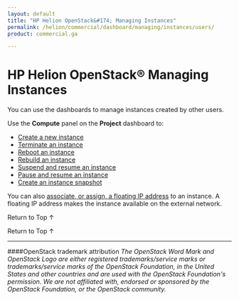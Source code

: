 ```yaml
---
layout: default
title: "HP Helion OpenStack&#174; Managing Instances"
permalink: /helion/commercial/dashboard/managing/instances/users/
product: commercial.ga

---
```

<!--UNDER REVISION-->

<script>

function PageRefresh {
onLoad="window.refresh"
}

PageRefresh();

</script>

<!--
<p style="font-size: small;"> <a href="/helion/commercial/ga1/install/">&#9664; PREV</a> | <a href="/helion/commercial/ga1/install-overview/">&#9650; UP</a> | <a href="/helion/commercial/ga1/">NEXT &#9654;</a> </p>
-->

# HP Helion OpenStack&#174; Managing Instances

You can use the dashboards to manage instances created by other users. </p>

Use the <strong>Compute</strong> panel on the <strong>Project</strong> dashboard to:</p>

* <a href="/helion/community/instances/create/">Create a new instance</a></li>
* <a href="/helion/community/instances/terminate/">Terminate an instance</a></li>
* <a href="/helion/community/instances/reboot/">Reboot an instance</a></li>
* <a href="/helion/community/instances/rebuild/">Rebuild an instance</a></li>
* <a href="/helion/community/instances/suspend/">Suspend and resume an instance</a></li>
* <a href="/helion/community/instances/pause/">Pause and resume an instance</a></li>
* <a href="/helion/community/snapshots/create/">Create an instance snapshot</a></li>

You can also <a href="/helion/community/managing/ipaddresses/">associate, or assign, a floating IP address</a> to an instance. A floating IP address makes the instance available on the external network.</p>

<p><a href="#top" style="padding:14px 0px 14px 0px; text-decoration: none;"> Return to Top &#8593; </a></p>

<a href="#top" style="padding:14px 0px 14px 0px; text-decoration: none;"> Return to Top &#8593; </a>


----
####OpenStack trademark attribution
*The OpenStack Word Mark and OpenStack Logo are either registered trademarks/service marks or trademarks/service marks of the OpenStack Foundation, in the United States and other countries and are used with the OpenStack Foundation's permission. We are not affiliated with, endorsed or sponsored by the OpenStack Foundation, or the OpenStack community.*